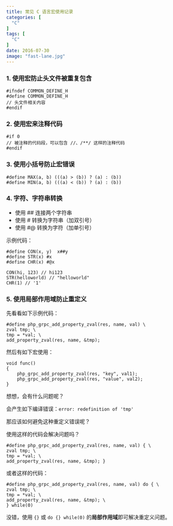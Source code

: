 ```yaml
---
title: 常见 C 语言宏使用记录
categories: [
  "C"
]
tags: [
  "C"
]
date: 2016-07-30
image: "fast-lane.jpg"
---
```


### 1. 使用宏防止头文件被重复包含

    #ifndef COMMON_DEFINE_H
    #define COMMON_DEFINE_H
    // 头文件相关内容
    #endif

### 2. 使用宏来注释代码

    #if 0
    // 被注释的代码段，可以包含 //、/**/ 这样的注释代码
    #endif
    
### 3. 使用小括号防止宏错误

    #define MAX(a, b) (((a) > (b)) ? (a) : (b))
    #define MIN(a, b) (((a) < (b)) ? (a) : (b))
    
### 4. 字符、字符串转换

- 使用 ## 连接两个字符串
- 使用 # 转换为字符串（加双引号）
- 使用 #@ 转换为字符（加单引号）

示例代码：

    #define CON(x, y)  x##y
    #define STR(x) #x
    #define CHR(x) #@x

    CON(hi, 123) // hi123
    STR(helloworld) // "helloworld"
    CHR(1) // '1'
    
### 5. 使用局部作用域防止重定义

先看看如下示例代码：

    #define php_grpc_add_property_zval(res, name, val) \
    zval tmp; \
    tmp = *val; \
    add_property_zval(res, name, &tmp);
    
然后有如下宏使用：

    void func()
    {
        php_grpc_add_property_zval(res, "key", val1);
        php_grpc_add_property_zval(res, "value", val2);
    }
    
想想，会有什么问题呢？

会产生如下编译错误：`error: redefinition of 'tmp'`

那应该如何避免这种重定义错误呢？

使用这样的代码会解决问题吗？

    #define php_grpc_add_property_zval(res, name, val) { \
    zval tmp; \
    tmp = *val; \
    add_property_zval(res, name, &tmp); }
    
或者这样的代码：

    #define php_grpc_add_property_zval(res, name, val) do { \
    zval tmp; \
    tmp = *val; \
    add_property_zval(res, name, &tmp); \
    } while(0)
    
没错，使用 `{}` 或 `do {} while(0)` 的**局部作用域**即可解决重定义问题。


